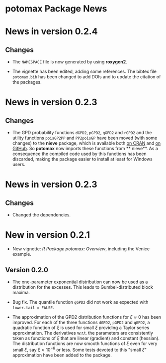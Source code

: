 **potomax** Package News
===========================

# News in version 0.2.4

## Changes

- The `NAMESPACE` file is now generated by using **roxygen2**.

- The vignette has been edited, adding some references. The bibtex
  file `potomax.bib` has been changed to add DOIs and to update the
  citation of the packages.

# News in version 0.2.3

## Changes

- The GPD probability functions `dGPD2`, `pGPD2`, `qGPD2` and `rGPD2`
  and the utility functions `poisGP2PP` and `PP2poisGP` have been
  moved (with some changes) to the **nieve** package, which is
  available both [on   CRAN](https://CRAN.R-project.org/package=nieve)
  and
  [on GitHub](https://github.com/yvesdeville/nieve/). So **potomax**
  now imports these functions from ** nieve**. As a consequence the
  compiled code used by this functions has been discarded, making the
  package easier to install at least for Windows users. 
  
# News in version 0.2.3

## Changes 

- Changed the dependencies.
  
# New in version 0.2.1

- New vignette: *R Package potomax: Overview*, including the Venice
  example.

## Version 0.2.0

- The one-parameter exponential distribution can now be used as a
  distribution for the excesses. This leads to Gumbel-distributed
  block maxima.
  
- Bug fix. The quantile function `qGPD2` did not work as expected with
 `lower.tail = FALSE`.

- The approximation of the GPD2 distribution functions for $\xi
  \approx 0$ has been improved. For each of the three functions
  `dGPD2`, `pGPD2` and `qGPD2`, a quadratic function of $\xi$ is used
  for small $\xi$ providing a Taylor series approximation. The
  derivatives w.r.t. the parameters are consistently taken as
  functions of $\xi$ that are linear (gradient) and constant
  (hessian). The distribution functions are now smooth functions of
  $\xi$ even for very small $\xi$, say $\xi \approx 10^{-6}$ or
  less. Some tests devoted to this "small $\xi$" approximation have
  been added to the package.
